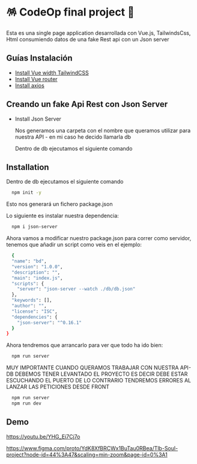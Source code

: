 
# 🪅 CodeOp final project 🎉

Esta es una single page application desarrollada con Vue.js, TailwindsCss, Html consumiendo datos de una fake Rest api con un Json server 


## Guías Instalación 

 - [Install Vue width TailwindCSS](https://tailwindcss.com/docs/guides/vite)
 - [Install Vue router](https://router.vuejs.org/installation.html)
 - [Install axios](https://www.npmjs.com/package/vue-axios)
 
 

## Creando un fake Api Rest con Json Server

- Install Json Server

    Nos generamos una carpeta con el nombre que queramos utilizar para nuestra API - en mi caso he decido llamarla db

    Dentro de db ejecutamos el siguiente comando

    




## Installation

Dentro de db ejecutamos el siguiente comando

```bash
  npm init -y
```
    
Esto nos generará un fichero package.json

Lo siguiente es instalar nuestra dependencia:

```bash
  npm i json-server
```

Ahora vamos a modificar nuestro package.json para correr como servidor, tenemos que añadir un script como veis en el ejemplo:

```bash
  {
  "name": "bd",
  "version": "1.0.0",
  "description": "",
  "main": "index.js",
  "scripts": {
    "server": "json-server --watch ./db/db.json"
  },
  "keywords": [],
  "author": "",
  "license": "ISC",
  "dependencies": {
    "json-server": "^0.16.1"
  }
}
```

Ahora tendremos que arrancarlo para ver que todo ha ido bien:

```bash
  npm run server
```

MUY IMPORTANTE CUANDO QUERAMOS TRABAJAR CON NUESTRA API-DB DEBEMOS TENER LEVANTADO EL PROYECTO ES DECIR DEBE ESTAR ESCUCHANDO EL PUERTO DE LO CONTRARIO TENDREMOS ERRORES AL LANZAR LAS PETICIONES DESDE FRONT

```bash
  npm run server
  npm run dev
```
## Demo

https://youtu.be/YHG_Ei7Cj7o

https://www.figma.com/proto/YdK8XfBRCWx1BuTau0RBea/Tlb-Soul-project?node-id=44%3A47&scaling=min-zoom&page-id=0%3A1

